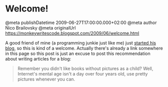 # Welcome!

@meta publishDatetime 2009-06-27T17:00:00.000+02:00
@meta author Nico Brailovsky
@meta originalUrl https://monkeywritescode.blogspot.com/2009/06/welcome.html

A good friend of mine (a programming junkie just like me) just [started his blog](http://lsecotaro.blogspot.com/), so this is kind of a welcome. Actually there's already a link somewhere in this page so this post is just an excuse to post this recommendation about writing articles for a blog:

> Remember you didn't like books without pictures as a child? Well, Internet's mental age isn't a day over four years old, use pretty pictures whenever you can.

